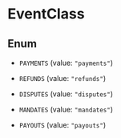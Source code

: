 

# EventClass

## Enum


* `PAYMENTS` (value: `"payments"`)

* `REFUNDS` (value: `"refunds"`)

* `DISPUTES` (value: `"disputes"`)

* `MANDATES` (value: `"mandates"`)

* `PAYOUTS` (value: `"payouts"`)



